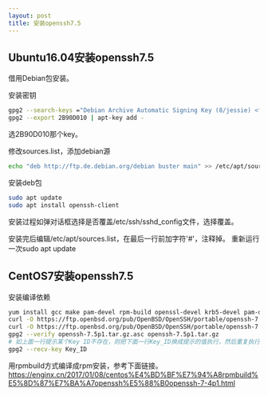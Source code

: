 ```yaml
---
layout: post
title: 安装openssh7.5
---
```


## Ubuntu16.04安装openssh7.5

借用Debian包安装。

安装密钥
```bash
gpg2 --search-keys ="Debian Archive Automatic Signing Key (8/jessie) <ftpmaster@debian.org>"
gpg2 --export 2B90D010 | apt-key add -
```
选2B90D010那个key。

修改sources.list，添加debian源
```bash
echo "deb http://ftp.de.debian.org/debian buster main" >> /etc/apt/sources.list
```

安装deb包
```bash
sudo apt update
sudo apt install openssh-client
```
安装过程如弹对话框选择是否覆盖/etc/ssh/sshd_config文件，选择覆盖。

安装完后编辑/etc/apt/sources.list，在最后一行前加字符'#'，注释掉。
重新运行一次sudo apt update

## CentOS7安装openssh7.5

安装编译依赖
```bash
yum install gcc make pam-devel rpm-build openssl-devel krb5-devel pam-devel zlib-devel
curl -O https://ftp.openbsd.org/pub/OpenBSD/OpenSSH/portable/openssh-7.5p1.tar.gz
curl -O https://ftp.openbsd.org/pub/OpenBSD/OpenSSH/portable/openssh-7.5p1.tar.gz.asc
gpg2 --verify openssh-7.5p1.tar.gz.asc openssh-7.5p1.tar.gz
# 如上面一行提示某个Key ID不存在，则把下面一行Key_ID换成提示的值执行，然后重复执行上面一行。
gpg2 --recv-key Key_ID
```

用rpmbuild方式编译成rpm安装，参考下面链接。
https://enginx.cn/2017/01/08/centos%E4%BD%BF%E7%94%A8rpmbuild%E5%8D%87%E7%BA%A7openssh%E5%88%B0openssh-7-4p1.html
